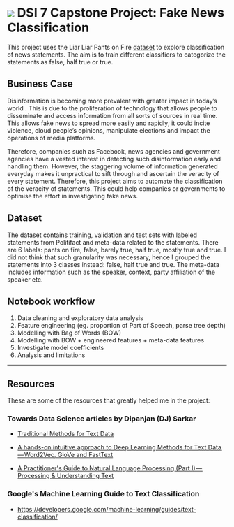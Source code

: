 # ![](https://ga-dash.s3.amazonaws.com/production/assets/logo-9f88ae6c9c3871690e33280fcf557f33.png) DSI 7 Capstone Project: Fake News Classification

This project uses the Liar Liar Pants on Fire [dataset](https://arxiv.org/abs/1705.00648) to explore classification of news statements. The aim is to train different classifiers to categorize the statements as false, half true or true.

## Business Case

Disinformation is becoming more prevalent with greater impact in today’s world . This is due to the proliferation of technology that allows people to disseminate and access information from all sorts of sources in real time. This allows fake news to spread more easily and rapidly; it could incite violence, cloud people’s opinions, manipulate elections and impact the operations of media platforms.

Therefore, companies such as Facebook, news agencies and government agencies have a vested interest in detecting such disinformation early and handling them. However, the staggering volume of information generated everyday makes it unpractical to sift through and ascertain the veracity of every statement. Therefore, this project aims to automate the classification of the veracity of statements. This could help companies or governments to optimise the effort in investigating fake news.

## Dataset

The dataset contains training, validation and test sets with labeled statements from Politifact and meta-data related to the statements. There are 6 labels: pants on fire, false, barely true, half true, mostly true and true. I did not think that such granularity was necessary, hence I grouped the statements into 3 classes instead: false, half true and true. The meta-data includes information such as the speaker, context, party affiliation of the speaker etc. 

## Notebook workflow

1. Data cleaning and exploratory data analysis
2. Feature engineering (eg. proportion of Part of Speech, parse tree depth)
3. Modelling with Bag of Words (BOW)
4. Modelling with BOW + engineered features + meta-data features
5. Investigate model coefficients
6. Analysis and limitations

---

## Resources 

These are some of the resources that greatly helped me in the project:

### Towards Data Science articles by Dipanjan (DJ) Sarkar

- [Traditional Methods for Text Data](https://towardsdatascience.com/understanding-feature-engineering-part-3-traditional-methods-for-text-data-f6f7d70acd41)

- [A hands-on intuitive approach to Deep Learning Methods for Text Data — Word2Vec, GloVe and FastText](https://towardsdatascience.com/understanding-feature-engineering-part-4-deep-learning-methods-for-text-data-96c44370bbfa)

- [A Practitioner's Guide to Natural Language Processing (Part I) — Processing & Understanding Text](https://towardsdatascience.com/a-practitioners-guide-to-natural-language-processing-part-i-processing-understanding-text-9f4abfd13e72)

### Google's Machine Learning Guide to Text Classification

- https://developers.google.com/machine-learning/guides/text-classification/
